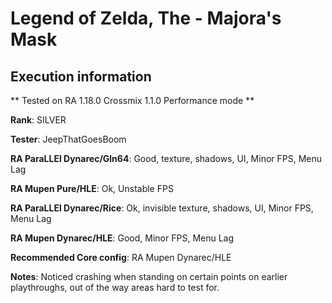 # Legend of Zelda, The - Majora's Mask 

## Execution information


** Tested on RA 1.18.0 Crossmix 1.1.0 Performance mode **


**Rank**: SILVER


**Tester**: JeepThatGoesBoom



**RA ParaLLEl Dynarec/Gln64**: Good, texture, shadows, UI, Minor FPS, Menu Lag


**RA Mupen Pure/HLE**: Ok, Unstable FPS


**RA ParaLLEl Dynarec/Rice**: Ok, invisible texture, shadows, UI, Minor FPS, Menu Lag


**RA Mupen Dynarec/HLE**: Good, Minor FPS, Menu Lag


**Recommended Core config**: RA Mupen Dynarec/HLE

**Notes**: Noticed crashing when standing on certain points on earlier playthroughs, out of the way areas hard to test for.